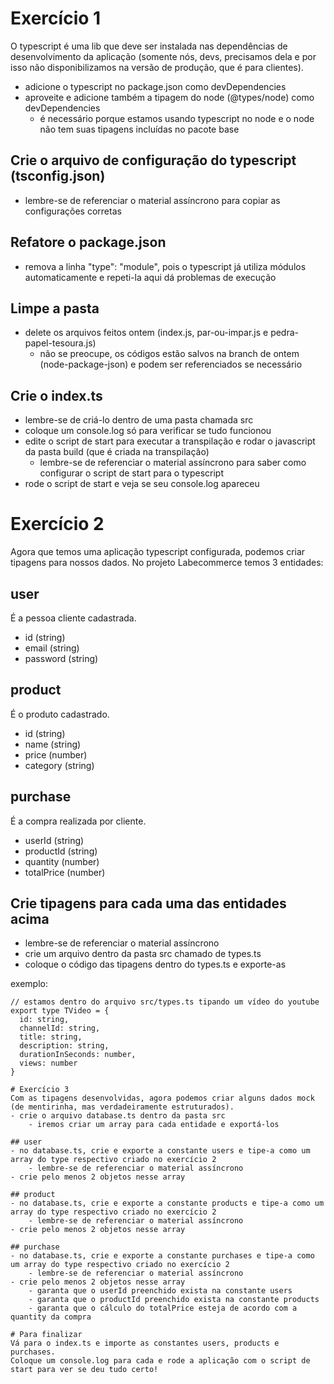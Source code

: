 
# Exercício 1
O typescript é uma lib que deve ser instalada nas dependências de desenvolvimento da aplicação (somente nós, devs, precisamos dela e por isso não disponibilizamos na versão de produção, que é para clientes).
- adicione o typescript no package.json como devDependencies
- aproveite e adicione também a tipagem do node (@types/node) como devDependencies
    - é necessário porque estamos usando typescript no node e o node não tem suas tipagens incluídas no pacote base

## Crie o arquivo de configuração do typescript (tsconfig.json)
- lembre-se de referenciar o material assíncrono para copiar as configurações corretas

## Refatore o package.json
- remova a linha "type": "module", pois o typescript já utiliza módulos automaticamente e repeti-la aqui dá problemas de execução

## Limpe a pasta
- delete os arquivos feitos ontem (index.js, par-ou-impar.js e pedra-papel-tesoura.js)
    - não se preocupe, os códigos estão salvos na branch de ontem (node-package-json) e podem ser referenciados se necessário

## Crie o index.ts
- lembre-se de criá-lo dentro de uma pasta chamada src
- coloque um console.log só para verificar se tudo funcionou
- edite o script de start para executar a transpilação e rodar o javascript da pasta build (que é criada na transpilação)
    - lembre-se de referenciar o material assíncrono para saber como configurar o script de start para o typescript
- rode o script de start e veja se seu console.log apareceu

# Exercício 2
Agora que temos uma aplicação typescript configurada, podemos criar tipagens para nossos dados.
No projeto Labecommerce temos 3 entidades:

## user
É a pessoa cliente cadastrada.
  - id (string)
  - email (string)
  - password (string)

## product
É o produto cadastrado.
  - id (string)
  - name (string)
  - price (number)
  - category (string)
  
## purchase
É a compra realizada por cliente.
  - userId (string)
  - productId (string)
  - quantity (number)
  - totalPrice (number)

## Crie tipagens para cada uma das entidades acima
- lembre-se de referenciar o material assíncrono
- crie um arquivo dentro da pasta src chamado de types.ts
- coloque o código das tipagens dentro do types.ts e exporte-as

exemplo:
```
// estamos dentro do arquivo src/types.ts tipando um vídeo do youtube
export type TVideo = {
  id: string,
  channelId: string,
  title: string,
  description: string,
  durationInSeconds: number,
  views: number
}

# Exercício 3
Com as tipagens desenvolvidas, agora podemos criar alguns dados mock (de mentirinha, mas verdadeiramente estruturados).
- crie o arquivo database.ts dentro da pasta src
    - iremos criar um array para cada entidade e exportá-los

## user
- no database.ts, crie e exporte a constante users e tipe-a como um array do type respectivo criado no exercício 2
    - lembre-se de referenciar o material assíncrono
- crie pelo menos 2 objetos nesse array

## product
- no database.ts, crie e exporte a constante products e tipe-a como um array do type respectivo criado no exercício 2
    - lembre-se de referenciar o material assíncrono
- crie pelo menos 2 objetos nesse array

## purchase
- no database.ts, crie e exporte a constante purchases e tipe-a como um array do type respectivo criado no exercício 2
    - lembre-se de referenciar o material assíncrono
- crie pelo menos 2 objetos nesse array
    - garanta que o userId preenchido exista na constante users
    - garanta que o productId preenchido exista na constante products
    - garanta que o cálculo do totalPrice esteja de acordo com a quantity da compra

# Para finalizar
Vá para o index.ts e importe as constantes users, products e purchases.
Coloque um console.log para cada e rode a aplicação com o script de start para ver se deu tudo certo!